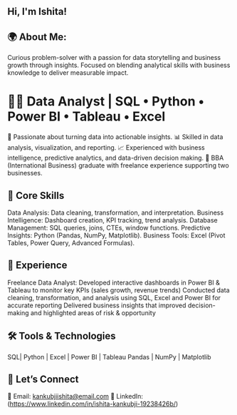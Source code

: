 ## Hi, I'm Ishita!

## 🌍 About Me:
Curious problem-solver with a passion for data storytelling and business growth through insights. Focused on blending analytical skills with business knowledge to deliver measurable impact.


# 👩‍💻 Data Analyst | SQL • Python • Power BI • Tableau • Excel

🎯 Passionate about turning data into actionable insights.
📊 Skilled in data analysis, visualization, and reporting.
📈 Experienced with business intelligence, predictive analytics, and data-driven decision making.
💼 BBA (International Business) graduate with freelance experience supporting two businesses.



## 🔑 Core Skills

Data Analysis: Data cleaning, transformation, and interpretation.
Business Intelligence: Dashboard creation, KPI tracking, trend analysis.
Database Management: SQL queries, joins, CTEs, window functions.
Predictive Insights: Python (Pandas, NumPy, Matplotlib).
Business Tools: Excel (Pivot Tables, Power Query, Advanced Formulas).


## 💼 Experience

Freelance Data Analyst:
Developed interactive dashboards in Power BI & Tableau to monitor key KPIs (sales growth, revenue trends)
Conducted data cleaning, transformation, and analysis using SQL, Excel and Power BI for accurate reporting
Delivered business insights that improved decision-making and highlighted areas of risk & opportunity




## 🛠️ Tools & Technologies

SQL| Python | Excel | Power BI | Tableau
Pandas | NumPy | Matplotlib 




## 🤝 Let’s Connect

📧 Email: kankubjiishita@email.com
💼 LinkedIn: (https://www.linkedin.com/in/ishita-kankubji-19238426b/)


